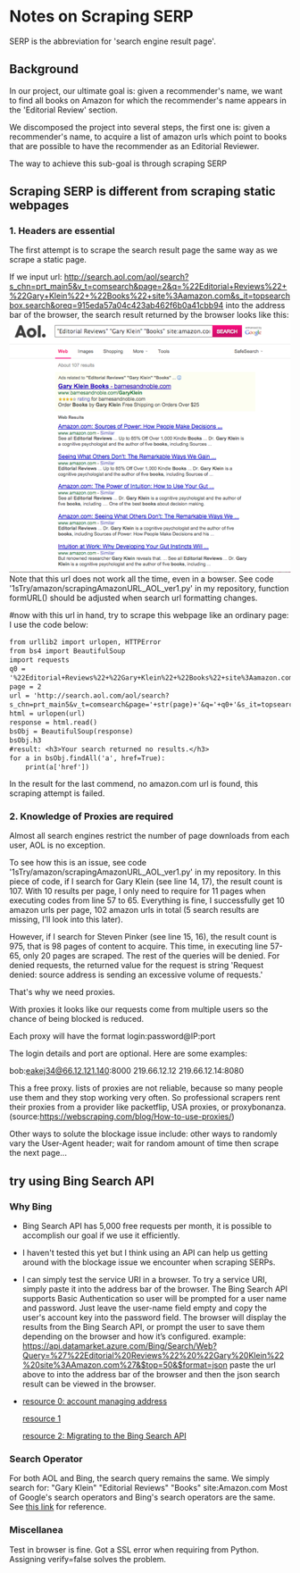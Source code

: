 # Notes on Scraping SERP
SERP is the abbreviation for 'search engine result page'.
  
## Background
In our project, our ultimate goal is: given a recommender's name, we want to find all books
on Amazon for which the recommender's name appears in the 'Editorial Review' section.

We discomposed the project into several steps, the first one is: given a recommender's name, 
to acquire a list of amazon urls which point to books that are possible to have the recommender
as an Editorial Reviewer.

The way to achieve this sub-goal is through scraping SERP

## Scraping SERP is different from scraping static webpages
### 1. Headers are essential
The first attempt is to scrape the search result page the same way as we scrape a static page.

If we input url: http://search.aol.com/aol/search?s_chn=prt_main5&v_t=comsearch&page=2&q=%22Editorial+Reviews%22+%22Gary+Klein%22+%22Books%22+site%3Aamazon.com&s_it=topsearchbox.search&oreq=915eda57a04c423ab462f6b0a41cbb94
into the address bar of the browser, the search result returned by the browser looks like this:
![screenshot](/screenshots/aol_search_result_0.png)
Note that this url does not work all the time, even in a bowser. See code 
'1sTry/amazon/scrapingAmazonURL_AOL_ver1.py' in my repository, function formURL() should be
adjusted when search url formatting changes.

#now with this url in hand, try to scrape this webpage like an ordinary page:
I use the code below:

    from urllib2 import urlopen, HTTPError
    from bs4 import BeautifulSoup
    import requests
    q0 = '%22Editorial+Reviews%22+%22Gary+Klein%22+%22Books%22+site%3Aamazon.com'
    page = 2
    url = 'http://search.aol.com/aol/search?s_chn=prt_main5&v_t=comsearch&page='+str(page)+'&q='+q0+'&s_it=topsearchbox.search&oreq=915eda57a04c423ab462f6b0a41cbb94'
    html = urlopen(url)
    response = html.read()
    bsObj = BeautifulSoup(response)
    bsObj.h3
    #result: <h3>Your search returned no results.</h3>
    for a in bsObj.findAll('a', href=True):
        print(a['href'])
        
In the result for the last commend, no amazon.com url is found, this scraping attempt is failed. 

### 2. Knowledge of Proxies are required
Almost all search engines restrict the number of page downloads from each user, AOL is no
exception. 

To see how this is an issue, see code '1sTry/amazon/scrapingAmazonURL_AOL_ver1.py' in my 
repository. In this piece of code, if I search for Gary Klein (see line 14, 17), the result
count is 107. With 10 results per page, I only need to require for 11 pages when executing
codes from line 57 to 65. Everything is fine, I successfully get 10 amazon urls per page, 
102 amazon urls in total (5 search results are missing, I'll look into this later).

However, if I search for Steven Pinker (see line 15, 16), the result count is 975, that is 
98 pages of content to acquire. This time, in executing line 57-65, only 20 pages 
are scraped. The rest of the queries will be denied. For denied requests, the returned value
for the request is string 'Request denied: source address is sending an excessive volume of requests.'


That's why we need proxies.

With proxies it looks like our requests come from multiple users so the chance of being 
blocked is reduced.

Each proxy will have the format login:password@IP:port

The login details and port are optional. Here are some examples:

bob:eakej34@66.12.121.140:8000
219.66.12.12
219.66.12.14:8080

This a free proxy. lists of proxies are not reliable, because so many people use them and 
they stop working very often. So professional scrapers rent their proxies from a provider 
like packetflip, USA proxies, or proxybonanza. (source:https://webscraping.com/blog/How-to-use-proxies/)

Other ways to solute the blockage issue include:  other ways to randomly vary the User-Agent 
header; wait for random amount of time then scrape the next page...
   
## try using Bing Search API
### Why Bing
* Bing Search API has 5,000 free requests per month, it is possible to accomplish our goal if
we use it efficiently.
* I haven't tested this yet but I think using an API can help us getting around with the 
blockage issue we encounter when scraping SERPs.
* I can simply test the service URI in a browser.
  To try a service URI, simply paste it into the address bar of the browser. The Bing Search 
  API supports Basic Authentication so user will be prompted for a user name and password. 
  Just leave the user-name field empty and copy the user's account key into the password 
  field. The browser will display the results from the Bing Search API, or prompt the user 
  to save them depending on the browser and how it’s configured.
  example:
  https://api.datamarket.azure.com/Bing/Search/Web?Query=%27%22Editorial%20Reviews%22%20%22Gary%20Klein%22%20site%3AAmazon.com%27&$top=50&$format=json
  paste the url above to into the address bar of the browser and then the json search result
  can be viewed in the browser. 
* [resource 0: account managing address](https://datamarket.azure.com/dataset/bing/search)
  
  [resource 1](https://xyang.me/using-bing-search-api-in-python/)
  
  [resource 2: Migrating to the Bing Search API](https://onedrive.live.com/view.aspx?resid=9C9479871FBFA822!111&app=Word&authkey=!AGIw0_5GJbU2Wqo)

### Search Operator
For both AOL and Bing, the search query remains the same. We simply search for:
"Gary Klein" "Editorial Reviews" "Books" site:Amazon.com 
Most of Google's search operators and Bing's search operators are the same. See [this link](http://www.howtogeek.com/106751/how-to-use-bings-advanced-search-operators-8-tips-for-better-searches/)
for reference.

### Miscellanea
Test in browser is fine. Got a SSL error when requiring from Python. Assigning 
verify=false solves the problem.
